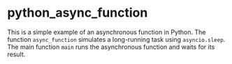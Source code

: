 python_async_function
=====================
This is a simple example of an asynchronous function in Python. The function `async_function` simulates a long-running task using `asyncio.sleep`. The main function `main` runs the asynchronous function and waits for its result.
